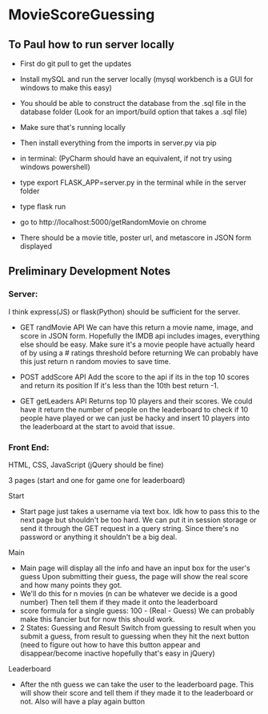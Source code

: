 # MovieScoreGuessing

## To Paul how to run server locally
- First do git pull to get the updates
- Install mySQL and run the server locally (mysql workbench is a GUI for windows to make this easy)
- You should be able to construct the database from the .sql file in the database folder (Look for an import/build option that takes a .sql file)
- Make sure that's running locally


- Then install everything from the imports in server.py via pip
- in terminal: (PyCharm should have an equivalent, if not try using windows powershell)
- type export FLASK_APP=server.py in the terminal while in the server folder
- type flask run
- go to http://localhost:5000/getRandomMovie on chrome
- There should be a movie title, poster url, and metascore in JSON form displayed

## Preliminary Development Notes

### Server:
I think express(JS) or flask(Python) should be sufficient for the server.

- GET randMovie API
We can have this return a movie name, image, and score
in JSON form. Hopefully the IMDB api includes images, everything else should be
easy.
Make sure it's a movie people have actually heard of by using a # ratings
threshold before returning
We can probably have this just return n random movies to save time.

- POST addScore API
Add the score to the api if its in the top 10 scores and return its position
If it's less than the 10th best return -1.

- GET getLeaders API
Returns top 10 players and their scores. We could have it return the number of
people on the leaderboard to check if 10 people have played or we can just
be hacky and insert 10 players into the leaderboard at the start to avoid
that issue.

### Front End:
HTML, CSS, JavaScript (jQuery should be fine)

3 pages (start and one for game one for leaderboard)


Start
- Start page just takes a username via text box. Idk how to pass this to
the next page but shouldn't be too hard. We can put it in session storage
or send it through the GET request in a query string. Since there's no password
or anything it shouldn't be a big deal.


Main
- Main page will display all the info and have an input box for the user's guess
Upon submitting their guess, the page will show the real score and how many
points they got.
- We'll do this for n movies (n can be whatever we decide is a good number)
Then tell them if they made it onto the leaderboard
- score formula for a single guess: 100 - (Real - Guess)
We can probably make this fancier but for now this should work.
- 2 States: Guessing and Result
Switch from guessing to result when you submit a guess, from result
to guessing when they hit the next button (need to figure out how to have
  this button appear and disappear/become inactive hopefully that's easy in
  jQuery)


Leaderboard
- After the nth guess we can take the user to the leaderboard page. This will
show their score and tell them if they made it to the leaderboard or not. Also
will have a play again button
